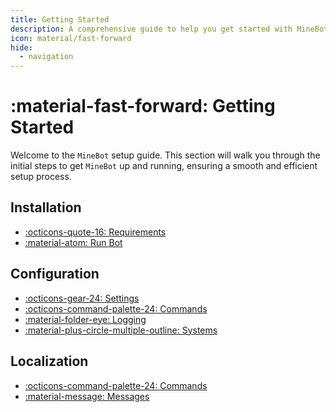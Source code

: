 ```yaml
---
title: Getting Started
description: A comprehensive guide to help you get started with MineBot.
icon: material/fast-forward
hide:
  - navigation
---
```


# :material-fast-forward: Getting Started

Welcome to the `MineBot` setup guide. This section will walk you through the initial steps to get `MineBot` up and running, ensuring a smooth and efficient setup process.

## Installation
<div class="grid cards" markdown>

- [:octicons-quote-16: Requirements](../guides/installation/requirements.md)
- [:material-atom: Run Bot](../guides/installation/setup_and_run.md)

</div>

## Configuration

<div class="grid cards" markdown>

- [:octicons-gear-24: Settings](../guides/configuration/settings.md)
- [:octicons-command-palette-24: Commands](../guides/configuration/commands.md)
- [:material-folder-eye: Logging](../guides/configuration/logging.md)
- [:material-plus-circle-multiple-outline: Systems](../guides/configuration/systems/index.md)

</div>

## Localization

<div class="grid cards" markdown>

- [:octicons-command-palette-24: Commands](../guides/localization/commands.md)
- [:material-message: Messages](../guides/localization/messages.md)

</div>